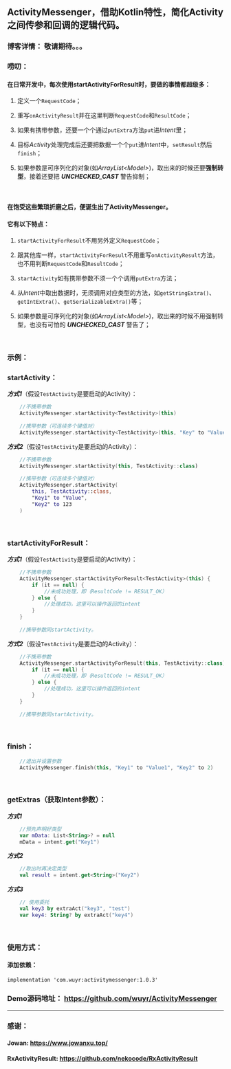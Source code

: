 ##  ActivityMessenger，借助Kotlin特性，简化Activity之间传参和回调的逻辑代码。
### 博客详情： 敬请期待。。。

### 唠叨：
#### 在日常开发中，每次使用startActivityForResult时，要做的事情都超级多：

 1. 定义一个`RequestCode`；
 
 2. 重写`onActivityResult`并在这里判断`RequestCode`和`ResultCode`；
 
 3. 如果有携带参数，还要一个个通过`putExtra`方法`put`进*Intent*里；
 
 4. 目标*Activity*处理完成后还要把数据一个个`put`进*Intent*中，`setResult`然后`finish`；
 
 5. 如果参数是可序列化的对象(如*ArrayList\<Model\>*)，取出来的时候还要**强制转型**，接着还要把 ***UNCHECKED_CAST*** 警告抑制；
 <br/>

#### 在饱受这些繁琐折磨之后，便诞生出了**ActivityMessenger**。
#### 它有以下特点：

 1. `startActivityForResult`不用另外定义`RequestCode`；
 
 2. 跟其他库一样，`startActivityForResult`不用重写`onActivityResult`方法，也不用判断`RequestCode`和`ResultCode`；
 
 3. `startActivity`如有携带参数不须一个个调用`putExtra`方法；
 
 4. 从*Intent*中取出数据时，无须调用对应类型的方法，如`getStringExtra()`、`getIntExtra()`、`getSerializableExtra()`等；
 
 5. 如果参数是可序列化的对象(如*ArrayList\<Model\>*)，取出来的时候不用强制转型，也没有可怕的 ***UNCHECKED_CAST*** 警告了；
<br/>

### 示例：
### startActivity：
***方式1***（假设`TestActivity`是要启动的Activity）：
```kotlin
    //不携带参数
    ActivityMessenger.startActivity<TestActivity>(this)
    
    //携带参数（可连续多个键值对）
    ActivityMessenger.startActivity<TestActivity>(this, "Key" to "Value")
```
***方式2***（假设`TestActivity`是要启动的Activity）：
```kotlin
    //不携带参数
    ActivityMessenger.startActivity(this, TestActivity::class)
    
    //携带参数（可连续多个键值对）
    ActivityMessenger.startActivity(
        this, TestActivity::class,
        "Key1" to "Value",
        "Key2" to 123
    )
```
<br/>

### startActivityForResult：
***方式1***（假设`TestActivity`是要启动的Activity）：
```kotlin
    //不携带参数
    ActivityMessenger.startActivityForResult<TestActivity>(this) {
        if (it == null) {
            //未成功处理，即（ResultCode != RESULT_OK）
        } else {
            //处理成功，这里可以操作返回的intent
        }
    }
    
    //携带参数同startActivity。
```
***方式2***（假设`TestActivity`是要启动的Activity）：
```kotlin
    //不携带参数
    ActivityMessenger.startActivityForResult(this, TestActivity::class) {
        if (it == null) {
            //未成功处理，即（ResultCode != RESULT_OK）
        } else {
            //处理成功，这里可以操作返回的intent
        }
    }
    
    //携带参数同startActivity。    
```
<br/>

### finish：
```kotlin
    //退出并设置参数
    ActivityMessenger.finish(this, "Key1" to "Value1", "Key2" to 2)
```
<br/>

### getExtras（获取Intent参数）：
***方式1***
```kotlin
    //预先声明好类型
    var mData: List<String>? = null
    mData = intent.get("Key1")
```
***方式2***
```kotlin
    //取出时再决定类型
    val result = intent.get<String>("Key2")
```

***方式3***
```kotlin
    // 使用委托
    val key3 by extraAct("key3", "test")
    var key4: String? by extraAct("key4")
```
<br/>

### 使用方式：
#### 添加依赖：
```
implementation 'com.wuyr:activitymessenger:1.0.3'
```

### Demo源码地址： <https://github.com/wuyr/ActivityMessenger>
---
### 感谢：
#### Jowan: <https://www.jowanxu.top/>
#### RxActivityResult: <https://github.com/nekocode/RxActivityResult>